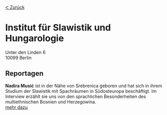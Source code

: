 [&#5176; Zurück](/map)
# Institut für Slawistik und Hungarologie

Unter den Linden 6
<br />10099 Berlin

## Reportagen

**Nadira Musić** ist in der Nähe von Srebrenica geboren und hat sich in ihrem Studium der Slawistik
mit Spachräumen in Südosteuropa beschäftigt. Im Interview erzählt sie uns von den sprachlichen
Besonderheiten des multiethnischen Bosnien und Herzegowina.
<br />[mehr dazu](/reportage/music)
